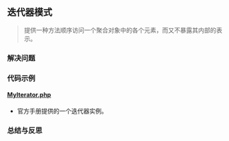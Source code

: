 ## 迭代器模式
> 提供一种方法顺序访问一个聚合对象中的各个元素，而又不暴露其内部的表示。

### 解决问题

### 代码示例
#### <a href="https://github.com/hhe0/design-pattern/tree/master/iterator-pattern/MyIterator.php">MyIterator.php</a>
* 官方手册提供的一个迭代器实例。

### 总结与反思
